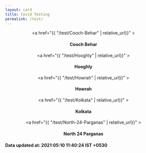 ```yaml
---
layout: card
title: Covid Testing
permalink: /test/
---
```

<div align="center">

<a href="{{ "/test/Cooch-Behar" | relative_url}}" >
    <div class="card">
        <h4><b>Cooch Behar</b></h4>
    </div>
</a>
<a href="{{ "/test/Hooghly" | relative_url}}" >
    <div class="card">
        <h4><b>Hooghly</b></h4>
    </div>
</a>
<a href="{{ "/test/Howrah" | relative_url}}" >
    <div class="card">
        <h4><b>Howrah</b></h4>
    </div>
</a>
<a href="{{ "/test/Kolkata" | relative_url}}" >
    <div class="card">
        <h4><b>Kolkata</b></h4>
    </div>
</a>
<a href="{{ "/test/North-24-Parganas" | relative_url}}" >
    <div class="card">
        <h4><b>North 24 Parganas</b></h4>
    </div>
</a>
</div>
<div style="margin-top: 20px;
            text-align: left;
  			border: none;">
<h4> Data updated at: 2021:05:10 11:40:24 IST +0530 </h4>
</div>